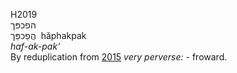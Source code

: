 <body>
  <p>H2019<br>  הפכפּך  <br> הֲפַכפַּך  ‎  hăphakpak  <br><i>haf-ak-pak‘ </i><br>By reduplication from <a href="h2015.htm">2015</a>  <i>very</i> <i>perverse: - </i>froward.<br></p>
 </body>